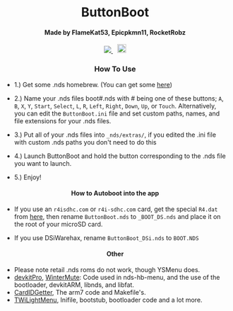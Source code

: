 <h1 align= "center">ButtonBoot</h1>
<h4 align= "center">Made by FlameKat53, Epicpkmn11, RocketRobz</h4>
<p align= "center">
 <span style="padding-right: 5px;">
  <a href="https://travis-ci.org/FlameKat53/ButtonBoot">
   <img src="https://travis-ci.org/FlameKat53/ButtonBoot.svg?branch=master">
  </a>
  </span>
  <span style="padding-left: 5px;">
  <a href="https://discord.gg/yqSut8c">
   <img src="https://img.shields.io/badge/Discord-Server-blue.svg" height="20">
  </a>
 </span>
</p>

<h3 align= "center">How To Use</h3>
</p>

- 1.) Get some .nds homebrew. (You can get some [here](https://www.gamebrew.org/wiki/List_of_DS_homebrew_applications))

- 2.) Name your .nds files boot#.nds with # being one of these buttons; `A`, `B`, `X`, `Y`, `Start`, `Select`, `L`, `R`, `Left`, `Right`, `Down`, `Up`, or `Touch`. Alternatively, you can edit the `ButtonBoot.ini` file and set custom paths, names, and file extensions for your .nds files.

- 3.) Put all of your .nds files into `_nds/extras/`, if you edited the .ini file with custom .nds paths you don't need to do this

- 4.) Launch ButtonBoot and hold the button corresponding to the .nds file you want to launch.

- 5.) Enjoy!


<h4 align= "center">How to Autoboot into the app</h4>
</p>

- If you use an `r4isdhc.com` or `r4i-sdhc.com` card, get the special `R4.dat` from [here](https://cdn.discordapp.com/attachments/286686210225864725/558474658274607114/r4.dat), then rename `ButtonBoot.nds` to `_BOOT_DS.nds` and place it on the root of your microSD card.

- If you use DSiWarehax, rename `ButtonBoot_DSi.nds` to `BOOT.NDS`

<h4 align= "center">Other</h4>
</p>

- Please note retail .nds roms do not work, though YSMenu does.
- [devkitPro](https://github.com/devkitPro), [WinterMute](https://github.com/WinterMute): Code used in nds-hb-menu, and the use of the bootloader, devkitARM, libnds, and libfat.
- [CardIDGetter](https://github.com/RocketRobz/CardIDGetter), The arm7 code and Makefile's.
- [TWiLightMenu](https://github.com/RocketRobz/TWiLightMenu), Inifile, bootstub, bootloader code and a lot more.
